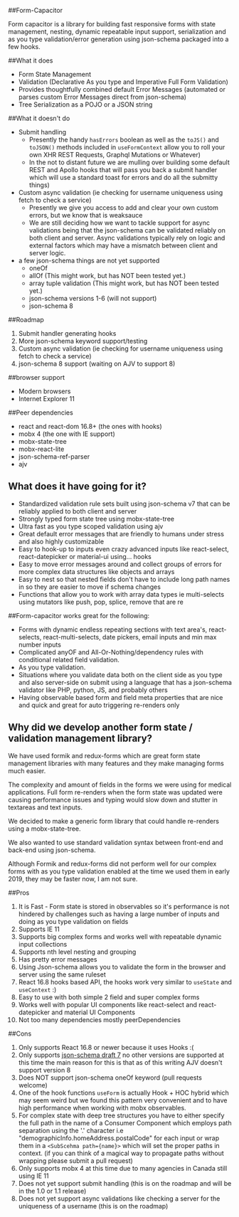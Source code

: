##Form-Capacitor

Form capacitor is a library for building fast responsive forms with state management, nesting, dynamic repeatable input support, serialization and as you type validation/error generation using json-schema packaged into a few hooks.  

##What it does

- Form State Management
- Validation (Declarative As you type and Imperative Full Form Validation)
- Provides thoughtfully combined default Error Messages (automated or parses custom Error Messages direct from json-schema)
- Tree Serialization as a POJO or a JSON string

##What it doesn't do

- Submit handling 
  - Presently the handy `hasErrors` boolean as well as the `toJS()` and `toJSON()` methods included in `useFormContext` allow you to roll your own XHR REST Requests, Graphql Mutations or Whatever)
  - In the not to distant future we are mulling over building some default REST and Apollo hooks that will pass you back a submit handler which will use a standard toast for errors and do all the submitty things)
- Custom async validation (ie checking for username uniqueness using fetch to check a service)
  - Presently we give you access to add and clear your own custom errors, but we know that is weaksauce
  - We are still deciding how we want to tackle support for async validations being that the json-schema can be validated reliably on both client and server. Async validations typically rely on logic and external factors which may have a mismatch between client and server logic.  
- a few json-schema things are not yet supported 
   - oneOf 
   - allOf (This might work, but has NOT been tested yet.)
   - array tuple validation (This might work, but has NOT been tested yet.)
   - json-schema versions 1-6 (will not support)
   - json-schema 8

##Roadmap

1. Submit handler generating hooks
2. More json-schema keyword support/testing
3. Custom async validation (ie checking for username uniqueness using fetch to check a service)
4. json-schema 8 support (waiting on AJV to support 8)

##browser support

- Modern browsers
- Internet Explorer 11

##Peer dependencies

- react and react-dom 16.8+ (the ones with hooks)
- mobx 4 (the one with IE support)
- mobx-state-tree
- mobx-react-lite
- json-schema-ref-parser
- ajv

## What does it have going for it?

- Standardized validation rule sets built using json-schema v7 that can be reliably applied to both client and server 
- Strongly typed form state tree using mobx-state-tree
- Ultra fast as you type scoped validation using ajv
- Great default error messages that are friendly to humans under stress and also highly customizable
- Easy to hook-up to inputs even crazy advanced inputs like react-select, react-datepicker or material-ui using... hooks
- Easy to move error messages around and collect groups of errors for more complex data structures like objects and arrays 
- Easy to nest so that nested fields don't have to include long path names in so they are easier to move if schema changes
- Functions that allow you to work with array data types ie multi-selects using mutators like push, pop, splice, remove that are re

##Form-capacitor works great for the following:

- Forms with dynamic endless repeating sections with text area's, react-selects, react-multi-selects, date pickers, email inputs and min max number inputs  
- Complicated anyOF and All-Or-Nothing/dependency rules with conditional related field validation.
- As you type validation.
- Situations where you validate data both on the client side as you type and also server-side on submit using a language that has a json-schema validator like PHP, python, JS, and probably others
- Having observable based form and field meta properties that are nice and quick and great for auto triggering re-renders only 

## Why did we develop another form state / validation management library?

We have used formik and redux-forms which are great form state management libraries with many 
features and they make managing forms much easier. 

The complexity and amount of fields in the forms we were using for medical applications. Full form re-renders 
when the form state was updated were causing performance issues and typing would slow down and stutter 
in textareas and text inputs.

We decided to make a generic form library that could handle re-renders using a mobx-state-tree.

We also wanted to use standard validation syntax between front-end and back-end using json-schema.       

Although Formik and redux-forms did not perform well for our complex forms with as you type validation enabled 
at the time we used them in early 2019, they may be faster now, I am not sure. 

##Pros

1. It is Fast - Form state is stored in observables so it's performance is not hindered by challenges such as having a large number of inputs and doing as you type validation on fields
2. Supports IE 11 
3. Supports big complex forms and works well with repeatable dynamic input collections
4. Supports nth level nesting and grouping
5. Has pretty error messages
6. Using Json-schema allows you to validate the form in the browser and server using the same ruleset
7. React 16.8 hooks based API, the hooks work very similar to `useState` and `useContext` :)
8. Easy to use with both simple 2 field and super complex forms
9. Works well with popular UI components like react-select and react-datepicker and material UI Components
10. Not too many dependencies mostly peerDependencies 

##Cons

1. Only supports React 16.8 or newer because it uses Hooks :(
2. Only supports [json-schema draft 7](https://json-schema.org/draft-07/json-schema-release-notes.html) no other versions are supported at this time the main reason for this is that as of this writing AJV doesn't support version 8
3. Does NOT support json-schema oneOf keyword (pull requests welcome)
4. One of the hook functions `useForm` is actually Hook + HOC hybrid which may seem weird but we found this pattern very convenient and to have high performance when working with mobx observables.
5. For complex state with deep tree structures you have to either specify the full path in the name of a Consumer Component which employs path separation using the '.' character i.e "demographicInfo.homeAddress.postalCode" for each input or wrap them in a `<SubScehma path={name}>` which will set the proper paths in context. (if you can think of a magical way to propagate paths without wrapping please submit a pull request)
6. Only supports mobx 4 at this time due to many agencies in Canada still using IE 11
7. Does not yet support submit handling (this is on the roadmap and will be in the 1.0 or 1.1 release) 
8. Does not yet support async validations like checking a server for the uniqueness of a username (this is on the roadmap)
